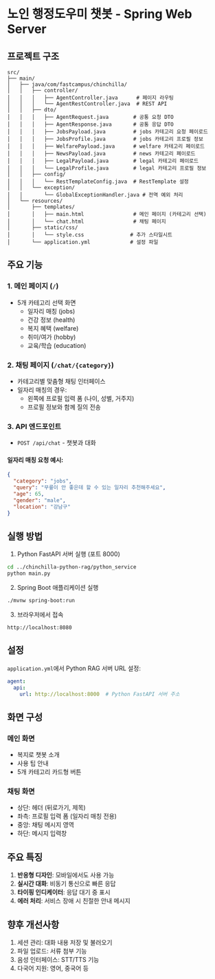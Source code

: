# 노인 행정도우미 챗봇 - Spring Web Server

## 프로젝트 구조

```
src/
├── main/
│   ├── java/com/fastcampus/chinchilla/
│   │   ├── controller/
│   │   │   ├── AgentController.java      # 페이지 라우팅
│   │   │   └── AgentRestController.java  # REST API
│   │   ├── dto/
│   │   │   ├── AgentRequest.java        # 공통 요청 DTO
│   │   │   ├── AgentResponse.java       # 공통 응답 DTO
│   │   │   ├── JobsPayload.java         # jobs 카테고리 요청 페이로드
│   │   │   ├── JobsProfile.java         # jobs 카테고리 프로필 정보
│   │   │   ├── WelfarePayload.java      # welfare 카테고리 페이로드
│   │   │   ├── NewsPayload.java         # news 카테고리 페이로드
│   │   │   ├── LegalPayload.java        # legal 카테고리 페이로드
│   │   │   └── LegalProfile.java        # legal 카테고리 프로필 정보
│   │   ├── config/
│   │   │   └── RestTemplateConfig.java  # RestTemplate 설정
│   │   └── exception/
│   │       └── GlobalExceptionHandler.java # 전역 예외 처리
│   └── resources/
│       ├── templates/
│       │   ├── main.html                # 메인 페이지 (카테고리 선택)
│       │   └── chat.html                # 채팅 페이지
│       ├── static/css/
│       │   └── style.css               # 추가 스타일시트
│       └── application.yml             # 설정 파일
```

## 주요 기능

### 1. 메인 페이지 (`/`)
- 5개 카테고리 선택 화면
  - 일자리 매칭 (jobs)
  - 건강 정보 (health)
  - 복지 혜택 (welfare)
  - 취미/여가 (hobby)
  - 교육/학습 (education)

### 2. 채팅 페이지 (`/chat/{category}`)
- 카테고리별 맞춤형 채팅 인터페이스
- 일자리 매칭의 경우:
  - 왼쪽에 프로필 입력 폼 (나이, 성별, 거주지)
  - 프로필 정보와 함께 질의 전송

### 3. API 엔드포인트
- `POST /api/chat` - 챗봇과 대화

#### 일자리 매칭 요청 예시:
```json
{
  "category": "jobs",
  "query": "무릎이 안 좋은데 할 수 있는 일자리 추천해주세요",
  "age": 65,
  "gender": "male",
  "location": "강남구"
}
```

## 실행 방법

1. Python FastAPI 서버 실행 (포트 8000)
```bash
cd ../chinchilla-python-rag/python_service
python main.py
```

2. Spring Boot 애플리케이션 실행
```bash
./mvnw spring-boot:run
```

3. 브라우저에서 접속
```
http://localhost:8080
```

## 설정

`application.yml`에서 Python RAG 서버 URL 설정:
```yaml
agent:
  api:
    url: http://localhost:8000  # Python FastAPI 서버 주소
```

## 화면 구성

### 메인 화면
- 복지로 챗봇 소개
- 사용 팁 안내
- 5개 카테고리 카드형 버튼

### 채팅 화면
- 상단: 헤더 (뒤로가기, 제목)
- 좌측: 프로필 입력 폼 (일자리 매칭 전용)
- 중앙: 채팅 메시지 영역
- 하단: 메시지 입력창

## 주요 특징

1. **반응형 디자인**: 모바일에서도 사용 가능
2. **실시간 대화**: 비동기 통신으로 빠른 응답
3. **타이핑 인디케이터**: 응답 대기 중 표시
4. **에러 처리**: 서비스 장애 시 친절한 안내 메시지

## 향후 개선사항

1. 세션 관리: 대화 내용 저장 및 불러오기
2. 파일 업로드: 서류 첨부 기능
3. 음성 인터페이스: STT/TTS 기능
4. 다국어 지원: 영어, 중국어 등
